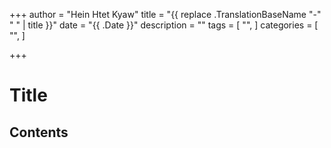 +++
author = "Hein Htet Kyaw"
title = "{{ replace .TranslationBaseName "-" " " | title }}"
date = "{{ .Date }}"
description = ""
tags = [
    "",
]
categories = [
    "",
]

+++

# Title

<!--more-->

## Contents